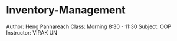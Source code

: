 # Inventory-Management
Author: Heng Panhareach
Class: Morning 8:30 - 11:30
Subject: OOP
Instructor: VIRAK UN

